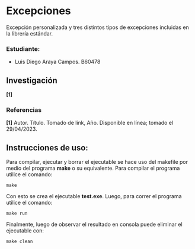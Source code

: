 # Excepciones

Excepción personalizada y tres distintos tipos de excepciones incluidas en la librería estándar.

### Estudiante:

* Luis Diego Araya Campos. B60478

## Investigación

**[1]**

### Referencias

**[1]** Autor. Título. Tomado de link, Año. Disponible en línea; tomado el 29/04/2023.

## Instrucciones de uso:

Para compilar, ejecutar y borrar el ejecutable se hace uso del makefile por
medio del programa **make** o su equivalente. Para compilar el programa utilice
el comando:

```
make
```

Con esto se crea el ejecutable **test.exe**. Luego, para correr el programa
utilice el comando:

```
make run
```

Finalmente, luego de observar el resultado en consola puede eliminar el
ejecutable con:

```
make clean
```
